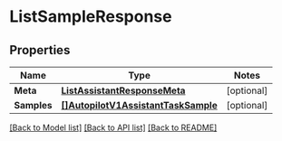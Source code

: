 # ListSampleResponse

## Properties
Name | Type | Notes
------------ | ------------- | -------------
**Meta** | [**ListAssistantResponseMeta**](ListAssistantResponse_meta.md) | [optional] 
**Samples** | [**[]AutopilotV1AssistantTaskSample**](autopilot.v1.assistant.task.sample.md) | [optional] 

[[Back to Model list]](../README.md#documentation-for-models) [[Back to API list]](../README.md#documentation-for-api-endpoints) [[Back to README]](../README.md)


